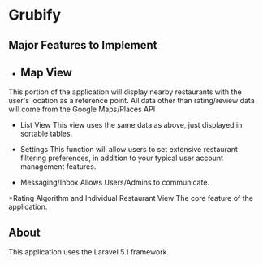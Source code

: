 # Grubify 

## Major Features to Implement

* Map View
  --
 This portion of the application will display nearby restaurants with the user's location as a reference point. All data other   than rating/review data will come from the Google Maps/Places API

* List View
  This view uses the same data as above, just displayed in sortable tables.

* Settings
This function will allow users to set extensive restaurant filtering preferences, in addition to your typical user account management features. 

* Messaging/Inbox
Allows Users/Admins to communicate.

*Rating Algorithm and Individual Restaurant View
The core feature of the application. 

## About

This application uses the Laravel 5.1 framework.

